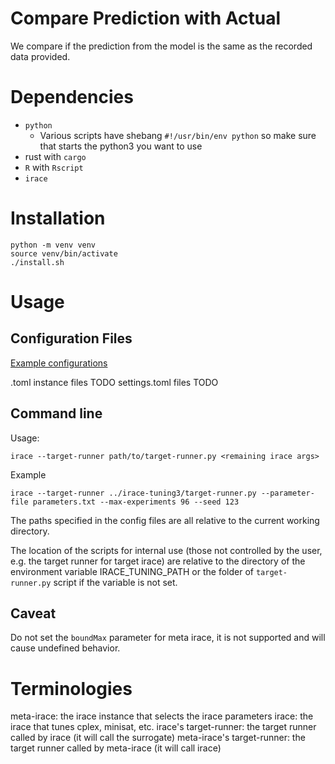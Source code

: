 # Compare Prediction with Actual

We compare if the prediction from the model is the same as the recorded data provided.

# Dependencies
- `python`
  - Various scripts have shebang `#!/usr/bin/env python` so make sure that starts the python3 you want to use
- rust with `cargo`
- `R` with `Rscript`
- `irace`

# Installation

```
python -m venv venv
source venv/bin/activate
./install.sh
```

# Usage

## Configuration Files

[Example configurations](https://github.com/DE0CH/irace-tuning-configs)

.toml instance files TODO
settings.toml files TODO

## Command line

Usage:
```
irace --target-runner path/to/target-runner.py <remaining irace args>
```

Example
```
irace --target-runner ../irace-tuning3/target-runner.py --parameter-file parameters.txt --max-experiments 96 --seed 123
```

The paths specified in the config files are all relative to the current working directory.

The location of the scripts for internal use (those not controlled by the user, e.g. the target runner for target irace) are relative to the directory of the environment variable IRACE_TUNING_PATH or the folder of `target-runner.py` script if the variable is not set.

## Caveat

Do not set the `boundMax` parameter for meta irace, it is not supported and will cause undefined behavior.

# Terminologies

meta-irace: the irace instance that selects the irace parameters
irace: the irace that tunes cplex, minisat, etc.
irace's target-runner: the target runner called by irace (it will call the surrogate)
meta-irace's target-runner: the target runner called by meta-irace (it will call irace)
